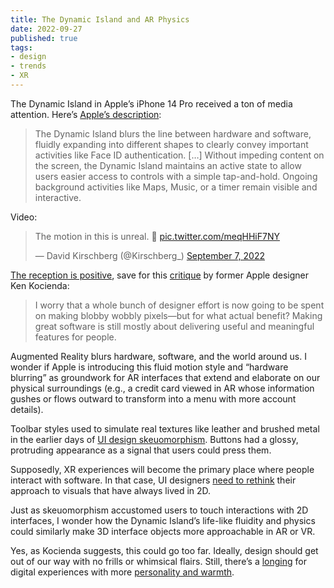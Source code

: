 ```yaml
---
title: The Dynamic Island and AR Physics
date: 2022-09-27
published: true
tags:
- design
- trends
- XR
---
```


The Dynamic Island in Apple’s iPhone 14 Pro received a ton of media attention. Here’s [Apple’s description](https://www.apple.com/newsroom/2022/09/apple-debuts-iphone-14-pro-and-iphone-14-pro-max/):
<blockquote class="quoteback" darkmode="" data-title="Apple debuts iPhone 14 Pro and iPhone 14 Pro Max" data-author="Apple Newsroom" cite="https://www.apple.com/newsroom/2022/09/apple-debuts-iphone-14-pro-and-iphone-14-pro-max/">
<p>The Dynamic Island blurs the line between hardware and software, fluidly expanding into different shapes to clearly convey important activities like Face ID authentication.  […] Without impeding content on the screen, the Dynamic Island maintains an active state to allow users easier access to controls with a simple tap-and-hold. Ongoing background activities like Maps, Music, or a timer remain visible and interactive.</p>
<footer><cite><a href="" target="_blank"></a></cite></footer>
</blockquote>

Video:
<blockquote class="twitter-tweet" data-dnt="true" data-theme="light"><p lang="en" dir="ltr">The motion in this is unreal. 🧈 <a href="https://t.co/meqHHiF7NY">pic.twitter.com/meqHHiF7NY</a></p>&mdash; David Kirschberg (@Kirschberg_) <a href="https://twitter.com/Kirschberg_/status/1567586581682216962?ref_src=twsrc%5Etfw">September 7, 2022</a></blockquote><script async src="https://platform.twitter.com/widgets.js" charset="utf-8"></script>

[The reception is positive](https://9to5mac.com/2022/09/14/iphone-14-reviews-2/#h-dynamic-island), save for this [critique](https://twitter.com/kocienda/status/1571159782870102017) by former Apple designer Ken Kocienda:
<blockquote class="quoteback" darkmode="" data-title="" data-author="@kocienda on Twitter" cite="https://twitter.com/kocienda/status/1571159782870102017">
<p>I worry that a whole bunch of designer effort is now going to be spent on making blobby wobbly pixels—but for what actual benefit? Making great software is still mostly about delivering useful and meaningful features for people.</p>
<footer><cite><a href="" target="_blank"></a></cite></footer>
</blockquote>

Augmented Reality blurs hardware, software, and the world around us. I wonder if Apple is introducing this fluid motion style and “hardware blurring” as groundwork for AR interfaces that extend and elaborate on our physical surroundings (e.g., a credit card viewed in AR whose information gushes or flows outward to transform into a menu with more account details).

Toolbar styles used to simulate real textures like leather and brushed metal in the earlier days of [UI design skeuomorphism](https://www.interaction-design.org/literature/topics/skeuomorphism). Buttons had a glossy, protruding appearance as a signal that users could press them.

Supposedly, XR experiences will become the primary place where people interact with software. In that case, UI designers [need to rethink](https://fonts.google.com/knowledge/using_type_in_ar_and_vr/designing_for_ar_vr) their approach to visuals that have always lived in 2D. 

Just as skeuomorphism accustomed users to touch interactions with 2D interfaces, I wonder how the Dynamic Island’s life-like fluidity and physics could similarly make 3D interface objects more approachable in AR or VR.

Yes, as Kocienda suggests, this could go too far. Ideally, design should get out of our way with no frills or whimsical flairs. Still, there’s a [longing](https://browsercompany.substack.com/p/optimizing-for-feelings) for digital experiences with more [personality and warmth](https://www.andy.works/words/the-most-satisfying-checkbox).